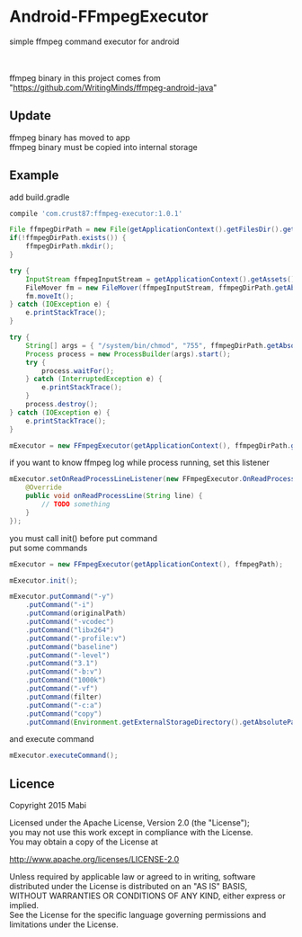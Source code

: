 # Android-FFmpegExecutor
simple ffmpeg command executor for android<br /><br /><br />

ffmpeg binary in this project comes from "https://github.com/WritingMinds/ffmpeg-android-java"

## Update
ffmpeg binary has moved to app<br />
ffmpeg binary must be copied into internal storage

## Example

add build.gradle<br />
``` groovy
compile 'com.crust87:ffmpeg-executor:1.0.1'
```

```java
File ffmpegDirPath = new File(getApplicationContext().getFilesDir().getAbsolutePath() + "/ffmpeg");
if(!ffmpegDirPath.exists()) {
    ffmpegDirPath.mkdir();
}

try {
    InputStream ffmpegInputStream = getApplicationContext().getAssets().open("ffmpeg");
    FileMover fm = new FileMover(ffmpegInputStream, ffmpegDirPath.getAbsolutePath() + "/ffmpeg");
    fm.moveIt();
} catch (IOException e) {
    e.printStackTrace();
}

try {
    String[] args = { "/system/bin/chmod", "755", ffmpegDirPath.getAbsolutePath() + "/ffmpeg" };
    Process process = new ProcessBuilder(args).start();
    try {
        process.waitFor();
    } catch (InterruptedException e) {
        e.printStackTrace();
    }
    process.destroy();
} catch (IOException e) {
    e.printStackTrace();
}

mExecutor = new FFmpegExecutor(getApplicationContext(), ffmpegDirPath.getAbsolutePath() + "/ffmpeg");
```

if you want to know ffmpeg log while process running, set this listener 
```java
mExecutor.setOnReadProcessLineListener(new FFmpegExecutor.OnReadProcessLineListener() {
    @Override
    public void onReadProcessLine(String line) {
        // TODO something
    }
});
```

you must call init() before put command<br/>
put some commands
```java
mExecutor = new FFmpegExecutor(getApplicationContext(), ffmpegPath);

mExecutor.init();

mExecutor.putCommand("-y")
    .putCommand("-i")
    .putCommand(originalPath)
    .putCommand("-vcodec")
    .putCommand("libx264")
    .putCommand("-profile:v")
    .putCommand("baseline")
    .putCommand("-level")
    .putCommand("3.1")
    .putCommand("-b:v")
    .putCommand("1000k")
    .putCommand("-vf")
    .putCommand(filter)
    .putCommand("-c:a")
    .putCommand("copy")
    .putCommand(Environment.getExternalStorageDirectory().getAbsolutePath() + "/result.mp4");
```

and execute command
```java
mExecutor.executeCommand();
```

## Licence
Copyright 2015 Mabi

Licensed under the Apache License, Version 2.0 (the "License");<br/>
you may not use this work except in compliance with the License.<br/>
You may obtain a copy of the License at

http://www.apache.org/licenses/LICENSE-2.0

Unless required by applicable law or agreed to in writing, software<br/>
distributed under the License is distributed on an "AS IS" BASIS,<br/>
WITHOUT WARRANTIES OR CONDITIONS OF ANY KIND, either express or implied.<br/>
See the License for the specific language governing permissions and<br/>
limitations under the License.
